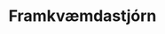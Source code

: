 ---
type: "schemadata"
title: "Framkvæmdastjórn"
text: " á að tryggja farsæla framvindu verkefnisins og leysa úr málum sem upp koma og snerta framgang verkefnisins. Fundar að jafnaði á 4 vikna fresti með verkefnisstjóra."
order: 4
---